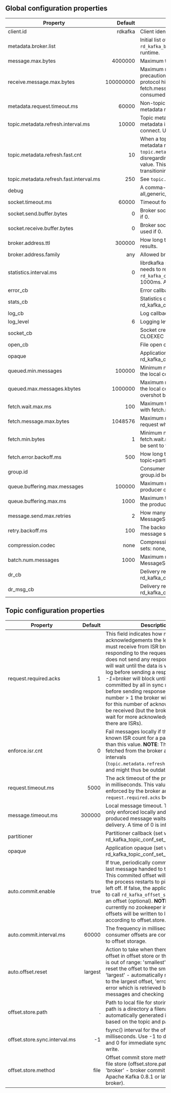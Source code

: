 ## Global configuration properties

Property                                 |       Default | Description              
-----------------------------------------|--------------:|--------------------------
client.id                                |       rdkafka | Client identifier.
metadata.broker.list                     |               | Initial list of brokers. The application may also use `rd_kafka_brokers_add()` to add brokers during runtime.
message.max.bytes                        |       4000000 | Maximum transmit message size.
receive.message.max.bytes                |     100000000 | Maximum receive message size. This is a safety precaution to avoid memory exhaustion in case of protocol hickups. The value should be at least fetch.message.max.bytes * number of partitions consumed from.
metadata.request.timeout.ms              |         60000 | Non-topic request timeout in milliseconds. This is for metadata requests, etc.
topic.metadata.refresh.interval.ms       |         10000 | Topic metadata refresh interval in milliseconds. The metadata is automatically refreshed on error and connect. Use -1 to disable the intervalled refresh.
topic.metadata.refresh.fast.cnt          |            10 | When a topic looses its leader this number of metadata requests are sent with `topic.metadata.refresh.fast.interval.ms` interval disregarding the `topic.metadata.refresh.interval.ms` value. This is used to recover quickly from transitioning leader brokers.
topic.metadata.refresh.fast.interval.ms  |           250 | See `topic.metadata.refresh.fast.cnt` description
debug                                    |               | A comma-separated list of debug contexts to enable: all,generic,broker,topic,metadata,producer,queue,msg
socket.timeout.ms                        |         60000 | Timeout for network requests.
socket.send.buffer.bytes                 |             0 | Broker socket send buffer size. System default is used if 0.
socket.receive.buffer.bytes              |             0 | Broker socket receive buffer size. System default is used if 0.
broker.address.ttl                       |        300000 | How long to cache the broker address resolving results.
broker.address.family                    |           any | Allowed broker IP address families: any, v4, v6
statistics.interval.ms                   |             0 | librdkafka statistics emit interval. The application also needs to register a stats callback using `rd_kafka_conf_set_stats_cb()`. The granularity is 1000ms. A value of 0 disables statistics.
error_cb                                 |               | Error callback (set with rd_kafka_conf_set_error_cb())
stats_cb                                 |               | Statistics callback (set with rd_kafka_conf_set_stats_cb())
log_cb                                   |               | Log callback (set with rd_kafka_conf_set_log_cb())
log_level                                |             6 | Logging level (syslog(3) levels)
socket_cb                                |               | Socket creation callback to provide race-free CLOEXEC
open_cb                                  |               | File open callback to provide race-free CLOEXEC
opaque                                   |               | Application opaque (set with rd_kafka_conf_set_opaque())
queued.min.messages                      |        100000 | Minimum number of messages per topic+partition in the local consumer queue.
queued.max.messages.kbytes               |       1000000 | Maximum number of kilobytes per topic+partition in the local consumer queue. This value may be overshot by fetch.message.max.bytes.
fetch.wait.max.ms                        |           100 | Maximum time the broker may wait to fill the response with fetch.min.bytes.
fetch.message.max.bytes                  |       1048576 | Maximum number of bytes per topic+partition to request when fetching messages from the broker.
fetch.min.bytes                          |             1 | Minimum number of bytes the broker responds with. If fetch.wait.max.ms expires the accumulated data will be sent to the client regardless of this setting.
fetch.error.backoff.ms                   |           500 | How long to postpone the next fetch request for a topic+partition in case of a fetch error.
group.id                                 |               | Consumer group id string. All clients sharing the same group.id belong to the same consumer group.
queue.buffering.max.messages             |        100000 | Maximum number of messages allowed on the producer queue.
queue.buffering.max.ms                   |          1000 | Maximum time, in milliseconds, for buffering data on the producer queue.
message.send.max.retries                 |             2 | How many times to retry sending a failing MessageSet. **Note:** retrying may cause reordering.
retry.backoff.ms                         |           100 | The backoff time in milliseconds before retrying a message send.
compression.codec                        |          none | Compression codec to use for compressing message sets: none, gzip or snappy
batch.num.messages                       |          1000 | Maximum number of messages batched in one MessageSet.
dr_cb                                    |               | Delivery report callback (set with rd_kafka_conf_set_dr_cb())
dr_msg_cb                                |               | Delivery report callback (set with rd_kafka_conf_set_dr_msg_cb())


## Topic configuration properties

Property                                 |       Default | Description              
-----------------------------------------|--------------:|--------------------------
request.required.acks                    |             1 | This field indicates how many acknowledgements the leader broker must receive from ISR brokers before responding to the request: *0*=broker does not send any response, *1*=broker will wait until the data is written to local log before sending a response, *-1*=broker will block until message is committed by all in sync replicas (ISRs) before sending response. *>1*=for any number > 1 the broker will block waiting for this number of acknowledgements to be received (but the broker will never wait for more acknowledgements than there are ISRs).
enforce.isr.cnt                          |             0 | Fail messages locally if the currently known ISR count for a partition is less than this value. **NOTE**: The ISR count is fetched from the broker at regular intervals (`topic.metadata.refresh.interval.ms`) and might thus be outdated.
request.timeout.ms                       |          5000 | The ack timeout of the producer request in milliseconds. This value is only enforced by the broker and relies on `request.required.acks` being > 0.
message.timeout.ms                       |        300000 | Local message timeout. This value is only enforced locally and limits the time a produced message waits for successful delivery. A time of 0 is infinite.
partitioner                              |               | Partitioner callback (set with rd_kafka_topic_conf_set_partitioner_cb())
opaque                                   |               | Application opaque (set with rd_kafka_topic_conf_set_opaque())
auto.commit.enable                       |          true | If true, periodically commit offset of the last message handed to the application. This commited offset will be used when the process restarts to pick up where it left off. If false, the application will have to call `rd_kafka_offset_store()` to store an offset (optional). **NOTE:** There is currently no zookeeper integration, offsets will be written to local file according to offset.store.path.
auto.commit.interval.ms                  |         60000 | The frequency in milliseconds that the consumer offsets are commited (written) to offset storage.
auto.offset.reset                        |       largest | Action to take when there is no initial offset in offset store or the desired offset is out of range: 'smallest' - automatically reset the offset to the smallest offset, 'largest' - automatically reset the offset to the largest offset, 'error' - trigger an error which is retrieved by consuming messages and checking 'message->err'.
offset.store.path                        |             . | Path to local file for storing offsets. If the path is a directory a filename will be automatically generated in that directory based on the topic and partition.
offset.store.sync.interval.ms            |            -1 | fsync() interval for the offset file, in milliseconds. Use -1 to disable syncing, and 0 for immediate sync after each write.
offset.store.method                      |          file | Offset commit store method: 'file' - local file store (offset.store.path, et.al), 'broker' - broker commit store (requires Apache Kafka 0.8.1 or later on the broker).

